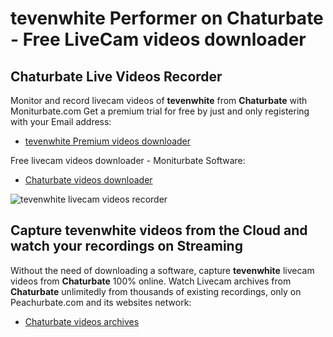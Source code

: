 # tevenwhite Performer on Chaturbate - Free LiveCam videos downloader

## Chaturbate Live Videos Recorder

Monitor and record livecam videos of **tevenwhite** from **Chaturbate** with Moniturbate.com
Get a premium trial for free by just and only registering with your Email address:
* [tevenwhite Premium videos downloader](https://moniturbate.com/request-demo-licence-key.html)

Free livecam videos downloader - Moniturbate Software:
* [Chaturbate videos downloader](https://moniturbate.com/moniturbate-download-software.html)

![tevenwhite livecam videos recorder](https://peachurnet.com/templates/moniturbate-software.png)


## Capture tevenwhite videos from the Cloud and watch your recordings on Streaming

Without the need of downloading a software, capture **tevenwhite** livecam videos from **Chaturbate** 100% online.
Watch Livecam archives from **Chaturbate** unlimitedly from thousands of existing recordings, only on Peachurbate.com and its websites network:
* [Chaturbate videos archives](https://peachurnet.com/)